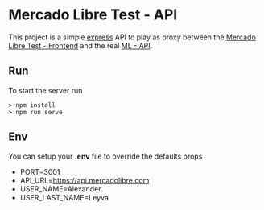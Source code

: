 # Mercado Libre Test - API

This project is a simple [express](http://expressjs.com/) API to play as proxy between the [Mercado Libre Test - Frontend](https://github.com/cyberxander90/ml-frontend) and the real [ML - API](https://api.mercadolibre.com).

## Run

To start the server run

```
> npm install
> npm run serve
```

## Env

You can setup your **.env** file to override the defaults props

- PORT=3001
- API_URL=https://api.mercadolibre.com
- USER_NAME=Alexander
- USER_LAST_NAME=Leyva
